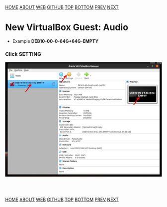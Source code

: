 ---
---

[HOME](index.md)
[ABOUT](README.md)
[WEB](https://osp4diss.vlsm.org/)
[GITHUB](/https://github.com/os2xx/osp4diss)
[TOP](#)
[BOTTOM](#endofpage)
[PREV](DebianGuestOnVirtualBox1.md)
[NEXT](DebianGuestOnVirtualBox1.md)

# New VirtualBox Guest: Audio

* Example **DEB10-00-0-64G+64G-EMPTY**

### Click SETTING

<img src="pictures/osp21-07.jpg"  width="960">

<br id="endofpage"><br>

[HOME](index.md)
[ABOUT](README.md)
[WEB](https://osp4diss.vlsm.org/)
[GITHUB](/https://github.com/os2xx/osp4diss)
[TOP](#)
[BOTTOM](#endofpage)
[PREV](DebianGuestOnVirtualBox1.md)
[NEXT](DebianGuestOnVirtualBox1.md)

